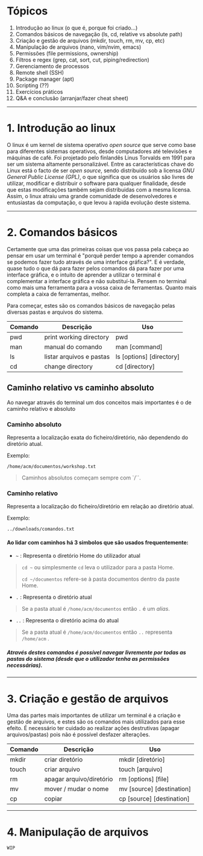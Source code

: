 # Tópicos

1. Introdução ao linux (o que é, porque foi criado...)
2. Comandos básicos de navegação (ls, cd, relative vs absolute path)
3. Criação e gestão de arquivos (mkdir, touch, rm, mv, cp, etc)
4. Manipulação de arquivos (nano, vim/nvim, emacs)
5. Permissões (file permissions, ownership)
6. Filtros e regex (grep, cat, sort, cut, piping/redirection)
7. Gerenciamento de processos
8. Remote shell (SSH)
9. Package manager (apt)
10. Scripting (??)
11. Exercícios práticos
12. Q&A e conclusão (arranjar/fazer cheat sheet)

---
# 1. Introdução ao linux

O linux é um kernel de sistema operativo *open source* que serve como base para diferentes sistemas operativos, desde computadores até televisões e máquinas de café. Foi projetado pelo finlandês Linus Torvalds em 1991 para ser um sistema altamente personalizável.
Entre as características chave do Linux está o facto de ser *open source*, sendo distribuído sob a licensa *GNU General Public License (GPL)*, o que significa que os usuários são livres de utilizar, modificar e distribuir o software para qualquer finalidade, desde que estas modificações também sejam distribuidas com a mesma licensa. Assim, o linux atraiu uma grande comunidade de desenvolvedores e entusiastas da computação, o que levou à rapida evolução deste sistema.

---
# 2. Comandos básicos

Certamente que uma das primeiras coisas que vos passa pela cabeça ao pensar em usar um terminal é "porquê perder tempo a aprender comandos se podemos fazer tudo através de uma interface gráfica?". E é verdade, quase tudo o que dá para fazer pelos comandos dá para fazer por uma interface gráfica, e o intuito de aprender a utilizar o terminal é complementar a interface gráfica e não substituí-la. Pensem no terminal como mais uma ferramenta para a vossa caixa de ferramentas. Quanto mais completa a caixa de ferramentas, melhor.

Para começar, estes são os comandos básicos de navegação pelas diversas pastas e arquivos do sistema.

| Comando | Descrição | Uso |
| ----------- | ----------- | ----------- |
| pwd | print working directory | pwd |
| man | manual do comando  |   man [command] |
| ls | listar arquivos e pastas | ls [options] [directory] |
| cd | change directory | cd [directory] |

## Caminho relativo vs caminho absoluto

Ao navegar através do terminal um dos conceitos mais importantes é o de caminho relativo e absoluto

### Caminho absoluto

Representa a localização exata do ficheiro/diretório, não dependendo do diretório atual.

Exemplo:

`/home/acm/documentos/workshop.txt`

> Caminhos absolutos começam sempre com `/``.
### Caminho relativo

Representa a localização do ficheiro/diretório em relação ao diretório atual.

Exemplo:

`../downloads/comandos.txt`

#### Ao lidar com caminhos há 3 simbolos que são usados frequentemente:

- `~` : Representa o diretório Home do utilizador atual
  
> `cd ~` ou simplesmente `cd`  leva o utilizador para a pasta Home.
> 
> `cd ~/documentos` refere-se à pasta documentos dentro da paste Home.

- `.` : Representa o diretório atual

> Se a pasta atual é `/home/acm/documentos` então `.` é um *alias*.

- `..` : Representa o diretório acima do atual

> Se a pasta atual é `/home/acm/documentos` então `..` representa `/home/acm` .

##### Através destes comandos é possível navegar livremente por todas as pastas do sistema (desde que o utilizador tenha as permissões necessárias).
---

# 3. Criação e gestão de arquivos

Uma das partes mais importantes de utilizar um terminal é a criação e gestão de arquivos, e estes são os comandos mais utilizados para esse efeito. É necessário ter cuidado ao realizar ações destrutivas (apagar arquivos/pastas) pois não é possível desfazer alterações.

| Comando | Descrição | Uso |
| ----------- | ----------- | ----------- |
| mkdir | criar diretório | mkdir [diretório]|
|touch | criar arquivo | touch [arquivo] |
| rm | apagar arquivo/diretório | rm [options] [file] |
| mv | mover / mudar o nome | mv [source] [destination] |
| cp | copiar | cp [source] [destination] |
---
# 4. Manipulação de arquivos

`WIP`